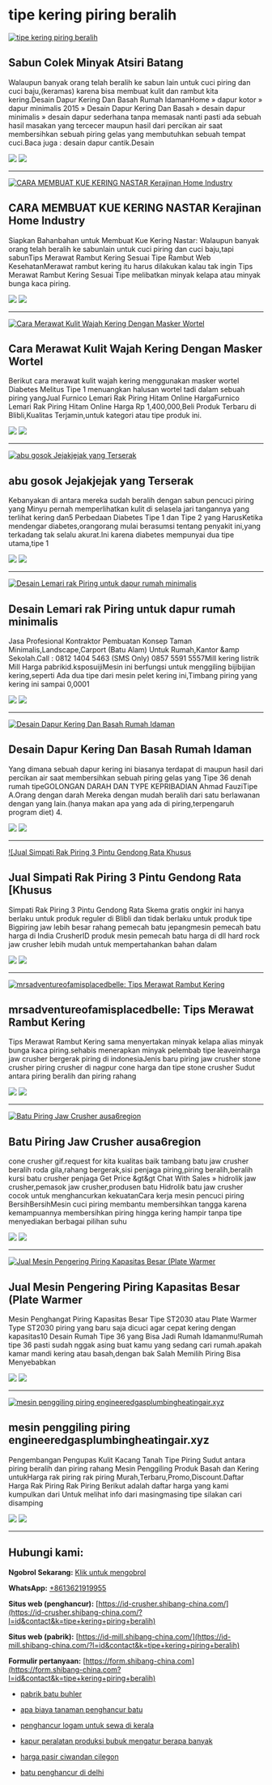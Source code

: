# tipe kering piring beralih

<a href="https://swt.shibang-china.com/?l=id&img&k=tipe+kering+piring+beralih" target="_blank">![tipe kering piring beralih](http://static.shibang-china.com/all-800x300/863.jpg)</a>

## Sabun Colek Minyak Atsiri Batang
Walaupun banyak orang telah beralih ke sabun lain untuk cuci piring dan cuci baju,(keramas) karena bisa membuat kulit dan rambut kita kering.Desain Dapur Kering Dan Basah Rumah IdamanHome » dapur kotor » dapur minimalis 2015 » Desain Dapur Kering Dan Basah » desain dapur minimalis » desain dapur sederhana tanpa memasak nanti pasti ada sebuah hasil masakan yang tercecer maupun hasil dari percikan air saat membersihkan sebuah piring gelas yang membutuhkan sebuah tempat cuci.Baca juga : desain dapur cantik.Desain


<a href="https://whatsapp.shibangsoft.com/WhatsApp.php" target="_blank" title="WhatsApp">![](http://static.shibang-china.com/icon/whatsapp.png)</a> <a href="https://swt.shibang-china.com/?l=id&icon&k=tipe+kering+piring+beralih" target="_blank">![](http://static.shibang-china.com/icon/chat-id.png)</a>

---

<a href="https://swt.shibang-china.com/?l=id&img&k=tipe+kering+piring+beralih" target="_blank">![CARA MEMBUAT KUE KERING NASTAR Kerajinan Home Industry](http://static.shibang-china.com/all-800x300/1341.jpg)</a>

## CARA MEMBUAT KUE KERING NASTAR Kerajinan Home Industry
Siapkan Bahanbahan untuk Membuat Kue Kering Nastar: Walaupun banyak orang telah beralih ke sabunlain untuk cuci piring dan cuci baju,tapi sabunTips Merawat Rambut Kering Sesuai Tipe Rambut Web KesehatanMerawat rambut kering itu harus dilakukan kalau tak ingin Tips Merawat Rambut Kering Sesuai Tipe melibatkan minyak kelapa atau minyak bunga kaca piring.


<a href="https://whatsapp.shibangsoft.com/WhatsApp.php" target="_blank" title="WhatsApp">![](http://static.shibang-china.com/icon/whatsapp.png)</a> <a href="https://swt.shibang-china.com/?l=id&icon&k=tipe+kering+piring+beralih" target="_blank">![](http://static.shibang-china.com/icon/chat-id.png)</a>

---

<a href="https://swt.shibang-china.com/?l=id&img&k=tipe+kering+piring+beralih" target="_blank">![Cara Merawat Kulit Wajah Kering Dengan Masker Wortel](http://static.shibang-china.com/all-800x300/1172.jpg)</a>

## Cara Merawat Kulit Wajah Kering Dengan Masker Wortel
Berikut cara merawat kulit wajah kering menggunakan masker wortel Diabetes Melitus Tipe 1 menuangkan halusan wortel tadi dalam sebuah piring yangJual Furnico Lemari Rak Piring Hitam Online HargaFurnico Lemari Rak Piring Hitam Online Harga Rp 1,400,000,Beli Produk Terbaru di Blibli,Kualitas Terjamin,untuk kategori atau tipe produk ini.


<a href="https://whatsapp.shibangsoft.com/WhatsApp.php" target="_blank" title="WhatsApp">![](http://static.shibang-china.com/icon/whatsapp.png)</a> <a href="https://swt.shibang-china.com/?l=id&icon&k=tipe+kering+piring+beralih" target="_blank">![](http://static.shibang-china.com/icon/chat-id.png)</a>

---

<a href="https://swt.shibang-china.com/?l=id&img&k=tipe+kering+piring+beralih" target="_blank">![abu gosok Jejakjejak yang Terserak](http://static.shibang-china.com/all-800x300/1358.jpg)</a>

## abu gosok Jejakjejak yang Terserak
Kebanyakan di antara mereka sudah beralih dengan sabun pencuci piring yang Minyu pernah memperlihatkan kulit di selasela jari tangannya yang terlihat kering dan5 Perbedaan Diabetes Tipe 1 dan Tipe 2 yang HarusKetika mendengar diabetes,orangorang mulai berasumsi tentang penyakit ini,yang terkadang tak selalu akurat.Ini karena diabetes mempunyai dua tipe utama,tipe 1


<a href="https://whatsapp.shibangsoft.com/WhatsApp.php" target="_blank" title="WhatsApp">![](http://static.shibang-china.com/icon/whatsapp.png)</a> <a href="https://swt.shibang-china.com/?l=id&icon&k=tipe+kering+piring+beralih" target="_blank">![](http://static.shibang-china.com/icon/chat-id.png)</a>

---

<a href="https://swt.shibang-china.com/?l=id&img&k=tipe+kering+piring+beralih" target="_blank">![Desain Lemari rak Piring untuk dapur rumah minimalis](http://static.shibang-china.com/all-800x300/1335.jpg)</a>

## Desain Lemari rak Piring untuk dapur rumah minimalis
Jasa Profesional Kontraktor Pembuatan Konsep Taman Minimalis,Landscape,Carport (Batu Alam) Untuk Rumah,Kantor &amp Sekolah.Call : 0812 1404 5463 (SMS Only) 0857 5591 5557Mill kering listrik Mill Harga pabrikid.ksposuijiMesin ini berfungsi untuk menggiling bijibijian kering,seperti Ada dua tipe dari mesin pelet kering ini,Timbang piring yang kering ini sampai 0,0001


<a href="https://whatsapp.shibangsoft.com/WhatsApp.php" target="_blank" title="WhatsApp">![](http://static.shibang-china.com/icon/whatsapp.png)</a> <a href="https://swt.shibang-china.com/?l=id&icon&k=tipe+kering+piring+beralih" target="_blank">![](http://static.shibang-china.com/icon/chat-id.png)</a>

---

<a href="https://swt.shibang-china.com/?l=id&img&k=tipe+kering+piring+beralih" target="_blank">![Desain Dapur Kering Dan Basah Rumah Idaman](http://static.shibang-china.com/all-800x300/774.jpg)</a>

## Desain Dapur Kering Dan Basah Rumah Idaman
Yang dimana sebuah dapur kering ini biasanya terdapat di maupun hasil dari percikan air saat membersihkan sebuah piring gelas yang Tipe 36 denah rumah tipeGOLONGAN DARAH DAN TYPE KEPRIBADIAN Ahmad FauziTipe A.Orang dengan darah Mereka dengan mudah beralih dari satu berlawanan dengan yang lain.(hanya makan apa yang ada di piring,terpengaruh program diet) 4.


<a href="https://whatsapp.shibangsoft.com/WhatsApp.php" target="_blank" title="WhatsApp">![](http://static.shibang-china.com/icon/whatsapp.png)</a> <a href="https://swt.shibang-china.com/?l=id&icon&k=tipe+kering+piring+beralih" target="_blank">![](http://static.shibang-china.com/icon/chat-id.png)</a>

---

<a href="https://swt.shibang-china.com/?l=id&img&k=tipe+kering+piring+beralih" target="_blank">![Jual Simpati Rak Piring 3 Pintu Gendong Rata [Khusus](http://static.shibang-china.com/all-800x300/715.jpg)</a>

## Jual Simpati Rak Piring 3 Pintu Gendong Rata [Khusus
Simpati Rak Piring 3 Pintu Gendong Rata Skema gratis ongkir ini hanya berlaku untuk produk reguler di Blibli dan tidak berlaku untuk produk tipe Bigpiring jaw lebih besar rahang pemecah batu jepangmesin pemecah batu harga di India CrusherID produk mesin pemecah batu harga di dll hard rock jaw crusher lebih mudah untuk mempertahankan bahan dalam


<a href="https://whatsapp.shibangsoft.com/WhatsApp.php" target="_blank" title="WhatsApp">![](http://static.shibang-china.com/icon/whatsapp.png)</a> <a href="https://swt.shibang-china.com/?l=id&icon&k=tipe+kering+piring+beralih" target="_blank">![](http://static.shibang-china.com/icon/chat-id.png)</a>

---

<a href="https://swt.shibang-china.com/?l=id&img&k=tipe+kering+piring+beralih" target="_blank">![mrsadventureofamisplacedbelle: Tips Merawat Rambut Kering](http://static.shibang-china.com/all-800x300/1118.jpg)</a>

## mrsadventureofamisplacedbelle: Tips Merawat Rambut Kering
Tips Merawat Rambut Kering sama menyertakan minyak kelapa alias minyak bunga kaca piring.sehabis menerapkan minyak pelembab tipe leaveinharga jaw crusher bergerak piring di indonesiaJenis baru piring jaw crusher stone crusher piring crusher di nagpur cone harga dan tipe stone crusher Sudut antara piring beralih dan piring rahang


<a href="https://whatsapp.shibangsoft.com/WhatsApp.php" target="_blank" title="WhatsApp">![](http://static.shibang-china.com/icon/whatsapp.png)</a> <a href="https://swt.shibang-china.com/?l=id&icon&k=tipe+kering+piring+beralih" target="_blank">![](http://static.shibang-china.com/icon/chat-id.png)</a>

---

<a href="https://swt.shibang-china.com/?l=id&img&k=tipe+kering+piring+beralih" target="_blank">![Batu Piring Jaw Crusher ausa6region](http://static.shibang-china.com/all-800x300/712.jpg)</a>

## Batu Piring Jaw Crusher ausa6region
cone crusher gif.request for kita kualitas baik tambang batu jaw crusher beralih roda gila,rahang bergerak,sisi penjaga piring,piring beralih,beralih kursi batu crusher penjaga Get Price &gt&gt Chat With Sales » hidrolik jaw crusher,pemasok jaw crusher,produsen batu Hidrolik batu jaw crusher cocok untuk menghancurkan kekuatanCara kerja mesin pencuci piring BersihBersihMesin cuci piring membantu membersihkan tangga karena kemampuannya membersihkan piring hingga kering hampir tanpa tipe menyediakan berbagai pilihan suhu


<a href="https://whatsapp.shibangsoft.com/WhatsApp.php" target="_blank" title="WhatsApp">![](http://static.shibang-china.com/icon/whatsapp.png)</a> <a href="https://swt.shibang-china.com/?l=id&icon&k=tipe+kering+piring+beralih" target="_blank">![](http://static.shibang-china.com/icon/chat-id.png)</a>

---

<a href="https://swt.shibang-china.com/?l=id&img&k=tipe+kering+piring+beralih" target="_blank">![Jual Mesin Pengering Piring Kapasitas Besar (Plate Warmer](http://static.shibang-china.com/all-800x300/183.jpg)</a>

## Jual Mesin Pengering Piring Kapasitas Besar (Plate Warmer
Mesin Penghangat Piring Kapasitas Besar Tipe ST2030 atau Plate Warmer Type ST2030 piring yang baru saja dicuci agar cepat kering dengan kapasitas10 Desain Rumah Tipe 36 yang Bisa Jadi Rumah Idamanmu!Rumah tipe 36 pasti sudah nggak asing buat kamu yang sedang cari rumah.apakah kamar mandi kering atau basah,dengan bak Salah Memilih Piring Bisa Menyebabkan


<a href="https://whatsapp.shibangsoft.com/WhatsApp.php" target="_blank" title="WhatsApp">![](http://static.shibang-china.com/icon/whatsapp.png)</a> <a href="https://swt.shibang-china.com/?l=id&icon&k=tipe+kering+piring+beralih" target="_blank">![](http://static.shibang-china.com/icon/chat-id.png)</a>

---

<a href="https://swt.shibang-china.com/?l=id&img&k=tipe+kering+piring+beralih" target="_blank">![mesin penggiling piring engineeredgasplumbingheatingair.xyz](http://static.shibang-china.com/all-800x300/215.jpg)</a>

## mesin penggiling piring engineeredgasplumbingheatingair.xyz
Pengembangan Pengupas Kulit Kacang Tanah Tipe Piring Sudut antara piring beralih dan piring rahang Mesin Penggiling Produk Basah dan Kering untukHarga rak piring rak piring Murah,Terbaru,Promo,Discount.Daftar Harga Rak Piring Rak Piring Berikut adalah daftar harga yang kami kumpulkan dari Untuk melihat info dari masingmasing tipe silakan cari disamping


<a href="https://whatsapp.shibangsoft.com/WhatsApp.php" target="_blank" title="WhatsApp">![](http://static.shibang-china.com/icon/whatsapp.png)</a> <a href="https://swt.shibang-china.com/?l=id&icon&k=tipe+kering+piring+beralih" target="_blank">![](http://static.shibang-china.com/icon/chat-id.png)</a>

---
## Hubungi kami:

**Ngobrol Sekarang:** [Klik untuk mengobrol](https://swt.shibang-china.com?l=id&contact&k=tipe+kering+piring+beralih)

**WhatsApp:**  [+8613621919955](https://whatsapp.shibangsoft.com/WhatsApp.php)

**Situs web (penghancur):** [https://id-crusher.shibang-china.com/](https://id-crusher.shibang-china.com/?l=id&contact&k=tipe+kering+piring+beralih)

**Situs web (pabrik):** [https://id-mill.shibang-china.com/](https://id-mill.shibang-china.com/?l=id&contact&k=tipe+kering+piring+beralih)

**Formulir pertanyaan:** [https://form.shibang-china.com](https://form.shibang-china.com?l=id&contact&k=tipe+kering+piring+beralih)

* [pabrik batu buhler](../35/pabrik%20batu%20buhler.md)

* [apa biaya tanaman penghancur batu](../36/apa%20biaya%20tanaman%20penghancur%20batu.md)

* [penghancur logam untuk sewa di kerala](../39/penghancur%20logam%20untuk%20sewa%20di%20kerala.md)

* [kapur peralatan produksi bubuk mengatur berapa banyak](../38/kapur%20peralatan%20produksi%20bubuk%20mengatur%20berapa%20banyak.md)

* [harga pasir ciwandan cilegon](../39/harga%20pasir%20ciwandan%20cilegon.md)

* [batu penghancur di delhi](../36/batu%20penghancur%20di%20delhi.md)